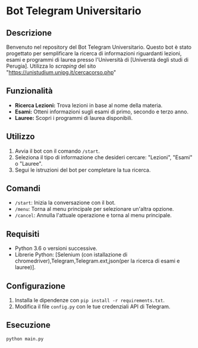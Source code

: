 # Bot Telegram Universitario

## Descrizione

Benvenuto nel repository del Bot Telegram Universitario. Questo bot è stato progettato per semplificare la ricerca di informazioni riguardanti lezioni, esami e programmi di laurea presso l'Università di [Universtà degli studi di Perugia].
Utilizza lo *scraping* del sito "https://unistudium.unipg.it/cercacorso.php"

## Funzionalità

- **Ricerca Lezioni:** Trova lezioni in base al nome della materia.
- **Esami:** Otteni informazioni sugli esami di primo, secondo e terzo anno.
- **Lauree:** Scopri i programmi di laurea disponibili.

## Utilizzo

1. Avvia il bot con il comando `/start`.
2. Seleziona il tipo di informazione che desideri cercare: "Lezioni", "Esami" o "Lauree".
3. Segui le istruzioni del bot per completare la tua ricerca.

## Comandi

- `/start`: Inizia la conversazione con il bot.
- `/menu`: Torna al menu principale per selezionare un'altra opzione.
- `/cancel`: Annulla l'attuale operazione e torna al menu principale.

## Requisiti

- Python 3.6 o versioni successive.
- Librerie Python: [Selenium (con istallazione di chromedriver),Telegram,Telegram.ext,json(per la ricerca di esami e lauree)].

## Configurazione

1. Installa le dipendenze con `pip install -r requirements.txt`.
2. Modifica il file `config.py` con le tue credenziali API di Telegram.

## Esecuzione

```bash
python main.py
